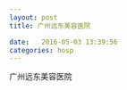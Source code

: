 ```yaml
--- 
layout: post 
title: 广州远东美容医院

date:   2016-05-03 13:39:56 
categories: hosp 
--- 
```

   
广州远东美容医院
